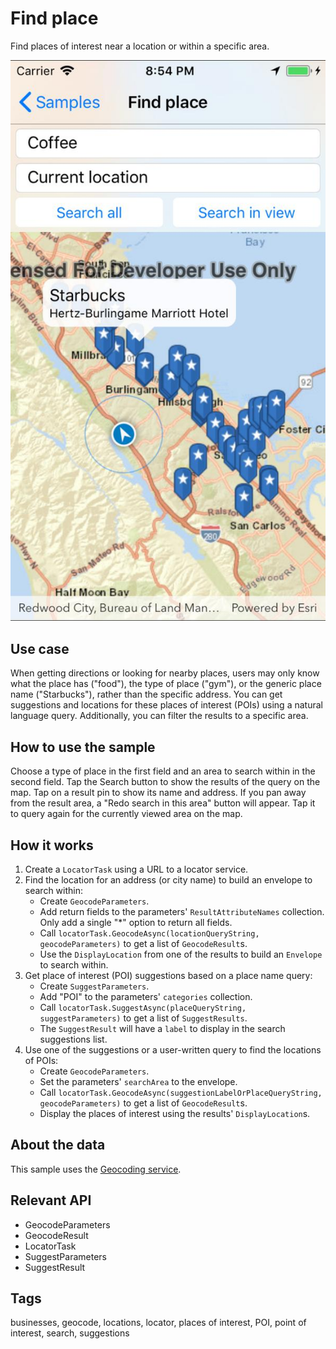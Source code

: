# Find place

Find places of interest near a location or within a specific area.

![Image of find place](FindPlace.jpg)

## Use case

When getting directions or looking for nearby places, users may only know what the place has ("food"), the type of place ("gym"), or the generic place name ("Starbucks"), rather than the specific address. You can get suggestions and locations for these places of interest (POIs) using a natural language query. Additionally, you can filter the results to a specific area.

## How to use the sample

Choose a type of place in the first field and an area to search within in the second field. Tap the Search button to show the results of the query on the map. Tap on a result pin to show its name and address. If you pan away from the result area, a "Redo search in this area" button will appear. Tap it to query again for the currently viewed area on the map.

## How it works

1. Create a `LocatorTask` using a URL to a locator service.
2. Find the location for an address (or city name) to build an envelope to search within:
    * Create `GeocodeParameters`.
    * Add return fields to the parameters' `ResultAttributeNames` collection. Only add a single "\*" option to return all fields.
    * Call `locatorTask.GeocodeAsync(locationQueryString, geocodeParameters)` to get a list of `GeocodeResult`s.
    * Use the `DisplayLocation` from one of the results to build an `Envelope` to search within.
3. Get place of interest (POI) suggestions based on a place name query:
    * Create `SuggestParameters`.
    * Add "POI" to the parameters' `categories` collection.
    * Call `locatorTask.SuggestAsync(placeQueryString, suggestParameters)` to get a list of `SuggestResults`.
    * The `SuggestResult` will have a `label` to display in the search suggestions list.
4. Use one of the suggestions or a user-written query to find the locations of POIs:
    * Create `GeocodeParameters`.
    * Set the parameters' `searchArea` to the envelope.
    * Call `locatorTask.GeocodeAsync(suggestionLabelOrPlaceQueryString, geocodeParameters)` to get a list of `GeocodeResult`s.
    * Display the places of interest using the results' `DisplayLocation`s.

## About the data  

This sample uses the [Geocoding service](https://developers.arcgis.com/documentation/mapping-apis-and-location-services/search/services/geocoding-service/).

## Relevant API

* GeocodeParameters
* GeocodeResult
* LocatorTask
* SuggestParameters
* SuggestResult

## Tags

businesses, geocode, locations, locator, places of interest, POI, point of interest, search, suggestions